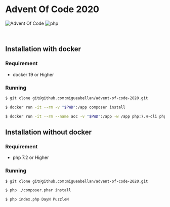 # Advent Of Code 2020

![Advent Of Code](https://img.shields.io/badge/Advent%20Of%20Code-2020-blue?style=flat-square) ![php](https://img.shields.io/github/languages/top/migueabellan/advent-of-code-2020?style=flat-square)

<br />

## Installation with docker

### Requirement

- docker 19 or Higher

### Running

```sh
$ git clone git@github.com:migueabellan/advent-of-code-2020.git

$ docker run -it --rm -v "$PWD":/app composer install
```

```sh
$ docker run -it --rm --name aoc -v "$PWD":/app -w /app php:7.4-cli php index.php DayN PuzzleN
```

## Installation without docker

### Requirement

- php 7.2 or Higher

### Running

```sh
$ git clone git@github.com:migueabellan/advent-of-code-2020.git

$ php ./composer.phar install
```

```sh
$ php index.php DayN PuzzleN
```
